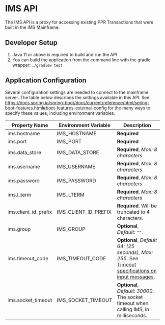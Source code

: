 # IMS API

The IMS API is a proxy for accessing existing PPR Transactions that were built in the IMS Mainframe.

## Developer Setup

1. Java 11 or above is required to build and run the API
1. You can build the application from the command line with the gradle wrapper: `./gradlew test`

## Application Configuration

Several configuration settings are needed to connect to the mainframe server.  The table below describes the settings
available in this API.  See https://docs.spring.io/spring-boot/docs/current/reference/html/spring-boot-features.html#boot-features-external-config
for the many ways to specify these values, including environment variables.

| Property Name | Environment Variable | Description |
| ------------- | -------------------- | ----------- |
| ims.hostname | IMS_HOSTNAME | **Required** |
| ims.port | IMS_PORT | **Required** |
| ims.data_store | IMS_DATA_STORE | **Required**, _Max: 8 characters_ |
| ims.username | IMS_USERNAME | **Required**, _Max: 8 characters_ |
| ims.password | IMS_PASSWORD | **Required**, _Max: 8 characters_ |
| ims.l_term | IMS_LTERM | **Required**, _Max: 8 characters_ |
| ims.client_id_prefix | IMS_CLIENT_ID_PREFIX | **Required**.  Will be truncated to 4 characters. |
| ims.group | IMS_GROUP | **Optional**, _Default: `""`_. |
| ims.timeout_code | IMS_TIMEOUT_CODE | **Optional**, _Default 64: (25 seconds), Max: 255_. See [Timeout specifications on input messages](https://www.ibm.com/support/knowledgecenter/en/SSEPH2_13.1.0/com.ibm.ims13.doc.ccg/ims_ct_irmtimerusage.htm). |
| ims.socket_timeout | IMS_SOCKET_TIMEOUT | **Optional**, _Default: 30000_. The socket timeout when calling IMS, in milliseconds. |
